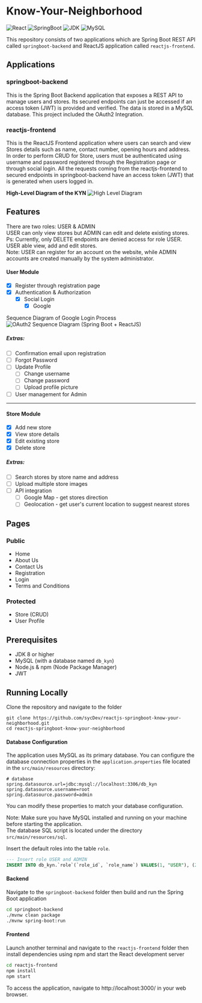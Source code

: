 # Know-Your-Neighborhood

![React](https://img.shields.io/badge/React-18.2.0-5ed3f3)
![SpringBoot](https://img.shields.io/badge/Spring%20Boot-2.7.14-6db33f)
![JDK](https://img.shields.io/badge/JDK-1.8-c74634)
![MySQL](https://img.shields.io/badge/MySQL-8.0.33-f29111)

This repository consists of two applications which are Spring Boot REST API called `springboot-backend` and ReactJS application called `reactjs-frontend`.

## Applications

### springboot-backend

This is the Spring Boot Backend application that exposes a REST API to manage users and stores.
Its secured endpoints can just be accessed if an access token (JWT) is provided and verified.
The data is stored in a MySQL database. This project included the OAuth2 Integration.

### reactjs-frontend

This is the ReactJS Frontend application where users can search and view Stores details such as name, 
contact number, opening hours and address. 
In order to perform CRUD for Store, users must be authenticated using username and password registered through 
the Registration page or through social login.
All the requests coming from the reactjs-frontend to secured endpoints in springboot-backend have an access
token (JWT) that is generated when users logged in.

**High-Level Diagram of the KYN**
![High Level Diagram](https://github.com/sycDev/reactjs-springboot-know-your-neighborhood/assets/33170649/a0088207-b3cc-4644-8a39-ecf18a65b8eb)

## Features

There are two roles: USER & ADMIN
<br/>
USER can only view stores but ADMIN can edit and delete existing stores.
<br/>
Ps: Currently, only DELETE endpoints are denied access for role USER. USER able view, add and edit stores.
<br/>
Note: USER can register for an account on the website, while ADMIN accounts are created manually by the system 
administrator.

#### User Module

- [x] Register through registration page
- [x] Authentication & Authorization
  - [x] Social Login
    - [x] Google

Sequence Diagram of Google Login Process
![OAuth2 Sequence Diagram (Spring Boot + ReactJS)](https://github.com/sycDev/reactjs-springboot-know-your-neighborhood/assets/33170649/c211b994-00c7-4a80-bd88-e5740f0172d8)

##### Extras:

- [ ] Confirmation email upon registration
- [ ] Forgot Password
- [ ] Update Profile
  - [ ] Change username
  - [ ] Change password
  - [ ] Upload profile picture
- [ ] User management for Admin

---

#### Store Module

- [x] Add new store
- [x] View store details
- [x] Edit existing store
- [x] Delete store

##### Extras:

- [ ] Search stores by store name and address
- [ ] Upload multiple store images
- [ ] API integration
  - [ ] Google Map - get stores direction
  - [ ] Geolocation - get user's current location to suggest nearest stores

## Pages

### Public

- Home
- About Us
- Contact Us
- Registration
- Login
- Terms and Conditions

### Protected

- Store (CRUD)
- User Profile

## Prerequisites

- JDK 8 or higher
- MySQL (with a database named `db_kyn`)
- Node.js & npm (Node Package Manager)
- JWT

## Running Locally

Clone the repository and navigate to the folder

```
git clone https://github.com/sycDev/reactjs-springboot-know-your-neighborhood.git
cd reactjs-springboot-know-your-neighborhood
```

#### Database Configuration

The application uses MySQL as its primary database. You can configure the database connection properties in the 
`application.properties` file located in the `src/main/resources` directory:

```properties
# database
spring.datasource.url=jdbc:mysql://localhost:3306/db_kyn
spring.datasource.username=root
spring.datasource.password=admin
```

You can modify these properties to match your database configuration.

Note: Make sure you have MySQL installed and running on your machine before starting the application.
<br>
The database SQL script is located under the directory `src/main/resources/sql`.

Insert the default roles into the table `role`.
```sql
--- Insert role USER and ADMIN
INSERT INTO db_kyn.`role`(`role_id`, `role_name`) VALUES(1, "USER"), (2, "ADMIN");
```

#### Backend

Navigate to the `springboot-backend` folder then build and run the Spring Boot application

```bash
cd springboot-backend
./mvnw clean package
./mvnw spring-boot:run
```

#### Frontend

Launch another terminal and navigate to the `reactjs-frontend` folder
then install dependencies using npm and start the React development server

```bash
cd reactjs-frontend
npm install
npm start
```

To access the application, navigate to http://localhost:3000/ in your web browser.
